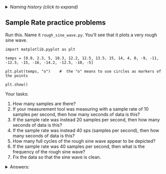 <details><summary><i>Naming history (click to expand)</i></summary>
<pre>
2022 Oct 06: 053-Sample-Rates-4.md
2023 Jan 04: 053-Sample-Rates-4-py-practice.md
2023 May 22: 023_Sample_Rates_py_practice.md
</pre>
</details>

## Sample Rate practice problems

Run this. Name it `rough_sine_wave.py`. You'll see that it plots a very rough sine wave.

```python3
import matplotlib.pyplot as plt

temps = [0.0, 2.3, 5, 10.3, 12.2, 12.5, 13.5, 15, 14, 4, 0, -9, -11, -12.5, -15, -16, -14.2, -12.5, -10, -5]

plt.plot(temps, "o")    #  the "o" means to use circles as markers of the points

plt.show()
```

Your tasks:

1. How many samples are there?
2. If your measurement tool was measuring with a sample rate of 10 samples per second, then how many seconds of data is this?
3. If the sample rate was instead 20 samples per second, then how many seconds of data is this?
4. If the sample rate was instead 40 sps (samples per second), then how many seconds of data is this?
5. How many full cycles of the rough sine wave appear to be depicted?
6. If the sample rate was 40 samples per second, then what is the frequency of the rough sine wave?
7. Fix the data so that the sine wave is clean.

<details><summary>Answers:</summary>
  
1. 20 samples
2. 2 seconds
3. 1 second
4. 0.5 seconds
5. 1 cycle
6. 2 cycles per second, or, equivalently, 2 Hz. If the sample rate = 40 sps, then the data given is half a second. Our given wave completes one full cycle in this time, and would therefore complete two cycles in a full second.
7. There's more than one possible answer. If you're in class, ask an instructor or another student.  
   One of many valid answers would be this:  
   `[0.0, 4.64, 8.82, 12.14, 14.27, 15.0, 14.27, 12.14, 8.82, 4.64, 0.0, -4.64, -8.82, -12.14, -14.27, -15.0, -14.27, -12.14, -8.82, -4.64]`  
   &nbsp;  
   For those who are curious, that list was generated using this code:
   ```python3
   import numpy as np
  
   dat = 15*np.sin(np.linspace(0, 2 * np.pi, 20, endpoint=False))

   def roundtwo(x):
       return round(x, 2)
    
   datRounded = list(map(roundtwo, dat))
   print(datRounded)
   ```
  
</details>
